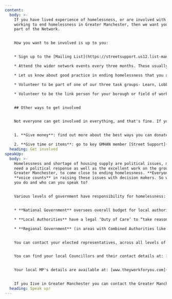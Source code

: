 ```yaml
---
content:
  body: >-
    If you have lived experience of homelessness, or are involved with a project
    working to end homelessness in Greater Manchester, then we want you to be a
    part of the Network. 


    How you want to be involved is up to you:


    * Sign up to the [Mailing List](https://streetsupport.us12.list-manage.com/subscribe?u=da9a1d4bb2b1a69a981456972&id=3c6ae13085) to hear about new events and activities

    * Attend the wider network events every three months. These usually take place in space donated by Salford University and will be advertised through the mailing list and on the [News And Events](/news-and-events) page.

    * Let us know about good practice in ending homelessness that you are involved in, or a problem you've spotted that you don't think is being addressed by contacting [info@gmhan.net](mailto:info@gmhan.net). 

    * Volunteer to be part of one of our three task groups- Learn, Lobby & Deliver. Through these groups you can share your knowledge and influence the direction of the GMHAN. Submit an expression of interest [here](https://www.gmhan.net/news-and-events/task-group-eoi/)

    * Volunteer to be the link person for your borough or field of work. See which areas we're looking for representatives from on the [About](/about) page under 'Who is involved in the HAN?


    ## Other ways to get involved


    Not everyone can get involved in everything, and that's fine. If you live, work or visit Greater Manchester and are concerned about rising homelessness around you, you may prefer to:


    1. **Give money**: find out more about the best ways you can donate to ending homelessness [here](/give)

    2. **Give time or items**: go to key GMHAN member [Street Support](https://streetsupport.net) to see what volunteering opportunities or need for items there are in your area
  heading: Get involved
speakUp:
  body: >-
    Homelessness and shortage of housing supply are political issues, meaning we
    need a political response as well as the excellent work on the ground across
    Greater Manchester, to come close to ending homelessness. **Everyone's**
    **voice counts** in raising these issues with decision makers. So what can
    you do and who can you speak to?


    Various levels of government have responsibility for homelessness:


    * **National Government** oversees overall budget for local authorities, regulations around house building, housing benefits rates and policies on welfare, employment, the private rented sector and legal aid, changes to which can result in someone becoming threatened with homelessness.

    * **Local Authorities** have a legal ‘Duty of Care’ to “take reasonable steps to help prevent any eligible person (regardless of priority need status, intentionality and whether they have a local connection) who is threatened with homelessness from becoming homeless”. As of 2010, this does not include people with no recourse to public funds (people seeking asylum or those who came to the UK from outside of the European Economic Area). Local councils also have responsibility for local homelessness budgets, setting spending priorities for temporary housing, mental health support and outreach services as well as funding for local homelessness support charities.

    * **Regional Government** (in areas with Combined Authorities like Greater Manchester), have limited responsibility for homelessness, but their elected Mayors have taken a political responsibility for making sure the issues surrounding homelessness are focused on locally. For the first time, Combined Authorities have been given funds from Central Government to run programmes across their city regions, such as in GM for Housing First, Social Impact Bonds and night shelters helping people move off the streets into stable accommodation.


    You can contact your elected representatives, across all levels of government, to ensure they are keeping housing and the issues surrounding homelessness at the top of their political agenda. You can use our '[National Asks](https://gmhan.netlify.com/assets/uploads/gmhan-advisory-board-terms-of-reference.pdf)'  as a guide or just tell them how you feel about homelessness and your experiences of being unhoused in their area.


    You can find your local Councillors and their contact details at: [www.gov.uk/find-your-local-councillors](http://www.gov.uk/find-your-local-councillors)


    Your local MP's details are available at: [www.theyworkforyou.com](http://www.theyworkforyou.com)


    If you Iive in Greater Manchester you can contact the Greater Manchester Mayor at: [the.mayor@greatermanchester-ca.gov.uk](mailto:the.mayor@greatermanchester-ca.gov.uk)
  heading: Speak up!
---
```

